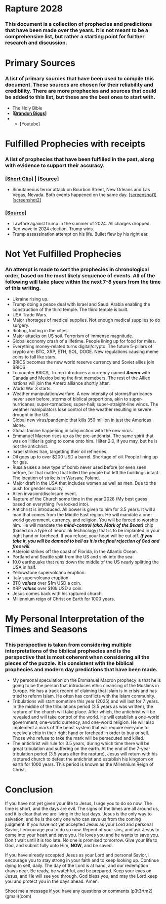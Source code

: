 # Rapture 2028

### This document is a collection of prophecies and predictions that have been made over the years. It is not meant to be a comprehensive list, but rather a starting point for further research and discussion.

# Primary Sources
### A list of primary sources that have been used to compile this document. These sources are chosen for their reliability and credibility. There are more prophecies and sources that could be added to this list, but these are the best ones to start with.
- The Holy Bible
- [**[Brandon Biggs]**](https://www.nytimes.com/2003/10/23/us/victim-s-son-is-given-award-for-forgiving-father-s-murderer.html) 
- - [[Youtube]](https://www.youtube.com/@lastdays247)



# Fulfilled Prophecies with receipts
### A list of prophecies that have been fulfilled in the past, along with evidence to support their accuracy.
### [[Short Clip]](https://youtu.be/wuypjlw6TBU?feature=shared&t=22) | [[Source]](https://youtu.be/H48Jon4ecXw?feature=shared&t=1777)
- Simutaneous terror attack on Bourbon Street, New Orleans and Las Vegas, Nevada. Both events happened on the same day. [[screenshot1]](https://cdn.discordapp.com/attachments/447113144331010059/1324226542766919680/Screenshot_20250101_212441_Chrome.jpg?ex=67b6a992&is=67b55812&hm=0328ec63c442008cbcf4538343acf10dc44edad614cbfa4706f3e6ed49a9775f&) [[screenshot2]](https://cdn.discordapp.com/attachments/447113144331010059/1324226666125594695/Screenshot_20250101_215444_Chrome.jpg?ex=67b6a9b0&is=67b55830&hm=c6a94120eae6cb7350651763abfbb701928ae5f2703d312869fe5a09dbf2593c&)

### [[Source]](https://youtu.be/Ey0qVzG8_vU?feature=shared&t=630)
- Lawfare against trump in the summer of 2024. All charges dropped.
- Red wave in 2024 election. Trump wins.
- Trump assassination attempt on his life. Bullet flew by his right ear.

# Not Yet Fulfilled Prophecies
### An attempt is made to sort the prophecies in chronological order, based on the most likely sequence of events. All of the following will take place within the next 7-8 years from the time of this writing.
- Ukraine rising up.
- Trump doing a peace deal with Israel and Saudi Arabia enabling the construction of the third temple. The third temple is built.
- USA Trade Wars.
- Major shortages of medical supplies. Not enough medical supplies to do surgery.
- Rioting, looting in the cities.
- Major attacks on US soil. Terrorism of immense magnitude.
- Global economy crash of a lifetime. People lining up for food for miles.
- Everything money-related turns digital/crypto. The future 5-pillars of crypto are: BTC, XRP, ETH, SOL, DOGE. New regulations causing meme coins to fall like stars. 
- BRICS becomes the new world reserve currency and Soviet allies join BRICS.
- To counter BRICS, Trump introduces a currency named ***Amero*** with Canada and Mexico being the first memebers. The rest of the Allied nations will join the Amero alliance shortly after.
- World War 3 starts.
- Weather manipulation/warfare. A new intensity of storms/hurricanes never seen before, storms of biblical proportions, akin to super-hurricanes; super-tornadoes; super-hail; super-straight-line winds. The weather manipulators lose control of the weather resulting in severe drought in the US.
- Global new virus/pandemic that kills 350 million in just the Americas alone.
- Global famine happening in conjunction with the new virus.
- Emmanuel Macron rises up as the pre-antichrist. The same spirit that was on Hitler is going to come onto him. Hilter 2.0, if you may, but he is not the antichrist.
- Israel strikes Iran, targetting their oil refineries.
- Oil goes up to over $200 USD a barrel. Shortage of oil. People lining up for gas.
- Russia uses a new type of bomb never used before (or even seen before, for that matter) that killed the people but left the buildings intact. The location of strike is in Warsaw, Poland.
- Major draft in the USA that includes women as well as men. Due to the push for gender equality.
- Alien invasion/disclosure event.
- Rapture of the Church some time in the year 2028 (My best guess based on everything I've looked into).
- Antichrist is introduced. All power is given to him for 3.5 years. It will a man that comes from the Middle East region. He will mandate a one-world government, currency, and religion. You will be forced to worship him. He will mandate the ***mind-control (aka. Mark of the Beast)*** chip (based on a type of neurolink technology) that is to be implanted in your right hand or forehead. If you refuse, your head will be cut off. ***If you take it, you will be damned to hell as it is the final rejection of God and free will.***
- Asteroid strikes off the coast of Florida, in the Atlantic Ocean.
- Portland and Seattle split from the US and sink into the sea.
- 10.0 earthquake that runs down the middle of the US nearly splitting the USA in half.
- Yellowstone supervolcano eruption.
- Italy supervolcano eruption.
- BTC ***values*** over $1m USD a coin.
- XRP ***values*** over $10k USD a coin.
- Jesus comes back with his raptured church.
- Millennium reign of Christ on Earth for 1000 years.


# My Personal Interpretation of the Times and Seasons
### This perspective is taken from considering multiple interpretations of the biblical prophecies and is the perspective that is most coherent when considering all the pieces of the puzzle. It is consistent with the biblical prophecies and modern day predictions that have been made.
- My personal speculation on the Emmanuel Macron prophecy is that he is going to be the person that introduces ethic cleansing of the Muslims in Europe. He has a track record of claiming that Islam is in crisis and has tried to reform Islam. He often has conflicts with the Islam community.
- Tribulations will start sometime this year (2025) and will last for 7 years. In the middle of the tribulations period (3.5 years as was written), the rapture of the church will take place. After which, the antichrist will be revealed and will take control of the world. He will establish a one-world government, one-world currency, and one-world religion. He will also implement a mark of the beast system that will require everyone to receive a chip in their right hand or forehead in order to buy or sell. Those who refuse to take the mark will be persecuted and killed.
- The antichrist will rule for 3.5 years, during which time there will be great tribulation and suffering on the earth. At the end of the 7-year tribulation period (3.5 years after the rapture), Jesus will return with his raptured church to defeat the antichrist and establish his kingdom on earth for 1000 years. This period is known as the Millennium Reign of Christ.

# Conclusion
If you have not yet given your life to Jesus, I urge you to do so now. The time is short, and the days are evil. The signs of the times are all around us, and it is clear that we are living in the last days. Jesus is the only way to salvation, and he is the only one who can save us from the coming judgment. If you have not yet accepted Jesus as your Lord and personal Savior, I encourage you to do so now. Repent of your sins, and ask Jesus to come into your heart and save you. He loves you and he wants to save you. Don't wait until it is too late. No one is promised tomorrow. Give your life to God, and submit fully unto Him, **NOW**, and be saved.

If you have already accepted Jesus as your Lord and personal Savior, I encourage you to stay strong in your faith and to keep looking up. Continue dying to self, daily. The day of the Lord is at hand, and our redemption draws near. Be ready, be watchful, and be prepared. Keep your eyes on Jesus, and He will see you through. God bless you, and may the Lord keep you and protect you in the days ahead. Amen.


Shoot me a message if you have any questions or comments  (p3t3rtm2)(gmail)(com)
